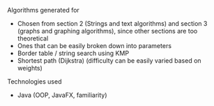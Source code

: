 Algorithms generated for
 - Chosen from section 2 (Strings and text algorithms) and section 3 (graphs and graphing algorithms), since other sections are too theoretical
 - Ones that can be easily broken down into parameters
 - Border table / string search using KMP
 - Shortest path (Dijkstra) (difficulty can be easily varied based on weights)

Technologies used
 - Java (OOP, JavaFX, familiarity)
